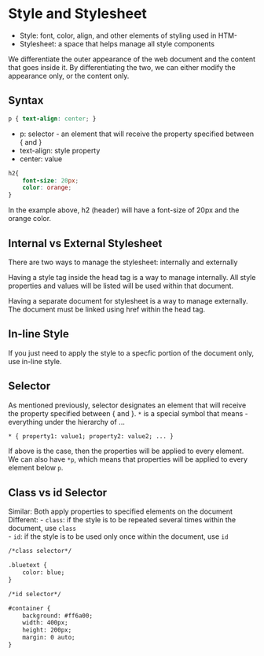 # Style and Stylesheet

- Style: font, color, align, and other elements of styling used in HTM-
- Stylesheet: a space that helps manage all style components

We differentiate the outer appearance of the web document and the content that goes inside it. 
By differentiating the two, we can either modify the appearance only, or the content only.

## Syntax
```css
p { text-align: center; }
```
- p: selector - an element that will receive the property specified between { and }
- text-align: style property
- center: value

```css
h2{
    font-size: 20px;
    color: orange;
}
```
In the example above, h2 (header) will have a font-size of 20px and the orange color.

## Internal vs External Stylesheet

There are two ways to manage the stylesheet: internally and externally

Having a style tag inside the head tag is a way to manage internally.
All style properties and values will be listed will be used within that document.

Having a separate document for stylesheet is a way to manage externally.
The document must be linked using href within the head tag.

## In-line Style

If you just need to apply the style to a specfic portion of the document only, use in-line style. 

## Selector

As mentioned previously, selector designates an element that will receive the property specified between { and }.
`*` is a special symbol that means - everything under the hierarchy of ...
```html
* { property1: value1; property2: value2; ... }
```
If above is the case, then the properties will be applied to every element.
We can also have `*p`, which means that properties will be applied to every element below `p`.

## Class vs id Selector
Similar: Both apply properties to specified elements on the document
Different:
    - `class`: if the style is to be repeated several times within the document, use `class`  
    - `id`: if the style is to be used only once within the document, use `id`
```html
/*class selector*/

.bluetext {
    color: blue;
}

/*id selector*/

#container {
    background: #ff6a00;
    width: 400px;
    height: 200px;
    margin: 0 auto;
}
```

